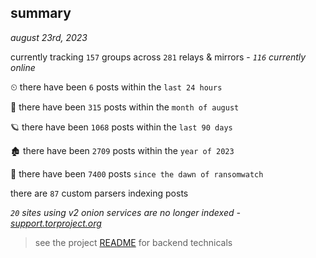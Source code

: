 
## summary
_august 23rd, 2023_

currently tracking `157` groups across `281` relays & mirrors - _`116` currently online_

⏲ there have been `6` posts within the `last 24 hours`

🦈 there have been `315` posts within the `month of august`

🪐 there have been `1068` posts within the `last 90 days`

🏚 there have been `2709` posts within the `year of 2023`

🦕 there have been `7400` posts `since the dawn of ransomwatch`

there are `87` custom parsers indexing posts

_`20` sites using v2 onion services are no longer indexed - [support.torproject.org](https://support.torproject.org/onionservices/v2-deprecation/)_

> see the project [README](https://github.com/joshhighet/ransomwatch#ransomwatch--) for backend technicals
